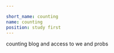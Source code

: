 ```yaml
---

short_name: counting
name: counting
position: study first
---
```

counting blog and access to we and probs 
